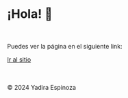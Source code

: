 # ¡Hola! 👋
<br>

Puedes ver la página en el siguiente link:

[Ir al sitio](https://yadicep.github.io/BRANCHING/)


<br>
<br>
<div class="footer">
  &copy; 2024 Yadira Espinoza
</div>
